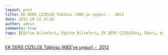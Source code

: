 ```yaml
---
layout: post
title: EK DERS ÇİZELGE Tablosu (KBS'ye uygun) -  2012
date: 2012-10-12 22:01
author: admin
comments: true
tags: [Eğitim Bilimleri, Eğitim Bilimleri, EK DERS ÇİZELGEsi, İdari, kpss, kpss eğitim bilimleri]
---
```

<a href="http://egitimvaktim.com/dosyalar/2012/10/EK-DERS-ÇİZELGE-FORMATI.xls">EK DERS ÇİZELGE Tablosu (KBS'ye uygun) -  2012</a>
